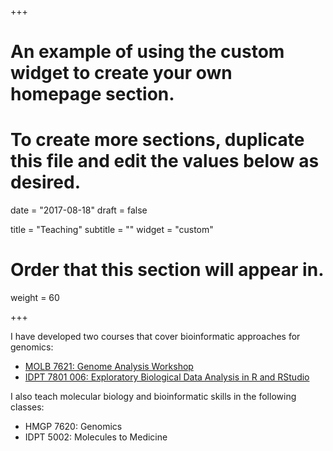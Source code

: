 +++
# An example of using the custom widget to create your own homepage section.
# To create more sections, duplicate this file and edit the values below as desired.

date = "2017-08-18"
draft = false

title = "Teaching"
subtitle = ""
widget = "custom"

# Order that this section will appear in.
weight = 60

+++

I have developed two courses that cover bioinformatic approaches for genomics:

- [MOLB 7621: Genome Analysis Workshop](http://molb7621.github.io/workshop)
- [IDPT 7801 006: Exploratory Biological Data Analysis in R and RStudio](https://ucdenver.instructure.com/courses/381582/assignments/syllabus)

I also teach molecular biology and bioinformatic skills in the following classes:

- HMGP 7620: Genomics
- IDPT 5002: Molecules to Medicine
